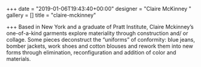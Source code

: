 +++
date = "2019-01-06T19:43:40+00:00"
designer = "Claire McKinney "
gallery = []
title = "claire-mckinney"

+++
Based in New York and a graduate of Pratt Institute, Claire Mckinney’s one-of-a-kind garments explore materiality through construction and/ or collage. Some pieces deconstruct the “uniforms” of conformity: blue jeans, bomber jackets, work shoes and cotton blouses and rework them into new forms through elimination, reconfiguration and addition of color and materials.
